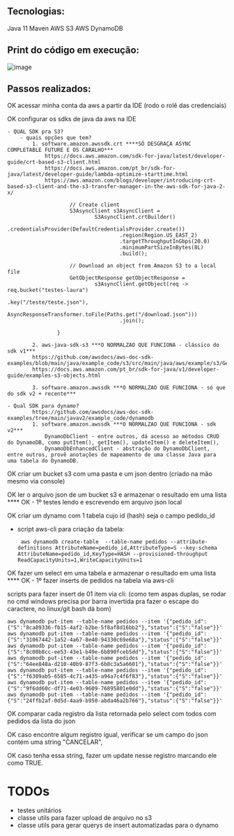 ## Tecnologias:

Java 11
Maven
AWS S3
AWS DynamoDB

## Print do código em execução:
![image](https://user-images.githubusercontent.com/8313184/230374806-9178a772-0970-4265-87c2-c69191b7ecfc.png)



## Passos realizados:


OK acessar minha conta da aws a partir da IDE (rodo o rolê das credenciais)

OK configurar os sdks de java da aws na IDE

    - QUAL SDK pra S3?
        - quais opções que tem?
            1. software.amazon.awssdk.crt ****SÓ DESGRAÇA ASYNC COMPLETABLE FUTURE E OS CARALHO***
                https://docs.aws.amazon.com/sdk-for-java/latest/developer-guide/crt-based-s3-client.html
                https://docs.aws.amazon.com/pt_br/sdk-for-java/latest/developer-guide/lambda-optimize-starttime.html
                https://aws.amazon.com/blogs/developer/introducing-crt-based-s3-client-and-the-s3-transfer-manager-in-the-aws-sdk-for-java-2-x/

                        // Create client
                        S3AsyncClient s3AsyncClient =
                                S3AsyncClient.crtBuilder()
                                        .credentialsProvider(DefaultCredentialsProvider.create())
                                        .region(Region.US_EAST_2)
                                        .targetThroughputInGbps(20.0)
                                        .minimumPartSizeInBytes(8L)
                                        .build();

                        // Download an object from Amazon S3 to a local file
                        GetObjectResponse getObjectResponse =
                                s3AsyncClient.getObject(req -> req.bucket("testes-laura")
                                                        .key("/teste/teste.json"),
                                                AsyncResponseTransformer.toFile(Paths.get("/download.json")))
                                        .join();

                    }

            2. aws-java-sdk-s3 ***O NORMALZAO QUE FUNCIONA - clássico do sdk v1***
            https://github.com/awsdocs/aws-doc-sdk-examples/blob/main/java/example_code/s3/src/main/java/aws/example/s3/GetObject.java
            https://docs.aws.amazon.com/pt_br/sdk-for-java/v1/developer-guide/examples-s3-objects.html

            3. software.amazon.awssdk ***O NORMALZAO QUE FUNCIONA - só que do sdk v2 + recente***

    - Qual SDK para dynamo?
            https://github.com/awsdocs/aws-doc-sdk-examples/tree/main/javav2/example_code/dynamodb
            1. software.amazon.awssdk ***O NORMALZAO QUE FUNCIONA - sdk v2***
                DynamoDbClient - entre outros, dá acesso ao métodos CRUD do DynamoDB, como putItem(), getItem(), updateItem() e deleteItem(),
                DynamoDbEnhancedClient - abstração do DynamoDbClient, entre outros, provê anotações de mapeamento de uma classe Java para uma tabela do DynamoDB.


OK criar um bucket s3 com uma pasta e um json dentro (criado na mão mesmo via console)

OK ler o arquivo json de um bucket s3 e armazenar o resultado em uma lista 
**** OK - 1º testes lendo e escrevendo em arquivo json local

OK criar um dynamo com 1 tabela cujo id (hash) seja o campo pedido_id
 - script aws-cli para criação da tabela:

        aws dynamodb create-table  --table-name pedidos --attribute-definitions AttributeName=pedido_id,AttributeType=S --key-schema AttributeName=pedido_id,KeyType=HASH --provisioned-throughput ReadCapacityUnits=1,WriteCapacityUnits=1


OK fazer um select em uma tabela e armazenar o resultado em uma lista
**** OK - 1º fazer inserts de pedidos na tabela via aws-cli
    
   scripts para fazer insert de 01 item via cli:
   (como tem aspas duplas, se rodar no cmd windows precisa por barra invertida pra fazer o escape do caractere, no linux/git bash dá bom)
    
    aws dynamodb put-item --table-name pedidos --item '{"pedido_id":{"S":"8ca89336-fb15-4af2-b2be-5f8af8d16bb2"},"status":{"S":"false"}}'
    aws dynamodb put-item --table-name pedidos --item '{"pedido_id":{"S":"31067442-1a52-4a67-8e40-94330c69e68a"},"status":{"S":"false"}}'
    aws dynamodb put-item --table-name pedidos --item '{"pedido_id":{"S":"8c00b8cc-ee53-43e1-b49e-6b890fceb5dd"},"status":{"S":"false"}}'
    aws dynamodb put-item --table-name pedidos --item '{"pedido_id":{"S":"64ee848a-d210-40b9-87f3-6b8c3a5a6601"},"status":{"S":"false"}}'
    aws dynamodb put-item --table-name pedidos --item '{"pedido_id":{"S":"f6309ab5-6585-4c71-a435-a94a7c4f6f83"},"status":{"S":"false"}}'
    aws dynamodb put-item --table-name pedidos --item '{"pedido_id":{"S":"9f6dd60c-df71-4e03-9609-76895801e0dd"},"status":{"S":"false"}}'
    aws dynamodb put-item --table-name pedidos --item '{"pedido_id":{"S":"24ffb2af-0d5d-4aa9-b950-abda46a2b766"},"status":{"S":"false"}}'


OK comparar cada registro da lista retornada pelo select com todos com pedidos da lista do json

OK caso encontre algum registro igual, verificar se um campo do json contém uma string "CANCELAR",

OK caso tenha essa string, fazer um update nesse registro marcando ele como TRUE.



# TODOs

- testes unitários
- classe utils para fazer upload de arquivo no s3
- classe utils para gerar querys de insert automatizadas para o dynamo
